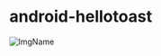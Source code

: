 # android-hellotoast

![ImgName](https://gitlab.com/misskecupbung/photos/-/raw/master/Screenshot_20200921-104823.png)
